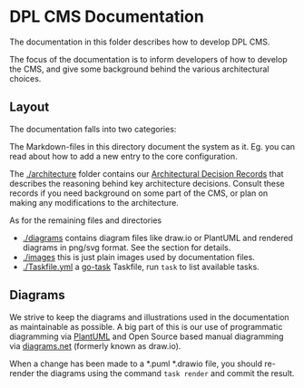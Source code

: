 # DPL CMS Documentation

The documentation in this folder describes how to develop DPL CMS.

The focus of the documentation is to inform developers of how to develop the
CMS, and give some background behind the various architectural choices.

## Layout

The documentation falls into two categories:

The Markdown-files in this
directory document the system as it. Eg. you can read about how to add a new
entry to the core configuration.

The [./architecture](architecture/) folder contains our [Architectural Decision Records](https://adr.github.io/)
that describes the reasoning behind key architecture decisions. Consult these
records if you need background on some part of the CMS, or plan on making any
modifications to the architecture.

As for the remaining files and directories
* [./diagrams](diagrams/) contains diagram files like draw.io or PlantUML and rendered diagrams in png/svg format. See the
  section for details.
* [./images](images/) this is just plain images used by documentation files.
* [./Taskfile.yml](Taskfile.yml) a [go-task](https://taskfile.dev) Taskfile, run `task` to list available tasks.

## Diagrams

We strive to keep the diagrams and illustrations used in the documentation as
maintainable as possible. A big part of this is our use of programmatic
diagramming via [PlantUML](https://plantuml.com/) and Open Source based
manual diagramming via [diagrams.net](https://www.diagrams.net/) (formerly
known as draw.io).

When a change has been made to a *.puml *.drawio file, you should re-render
the diagrams using the command `task render` and commit the result.
